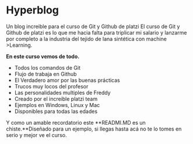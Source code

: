 # Hyperblog
Un blog increible para el curso de Git y Github de platzi
El curso de Git y Github de platzi es lo que me hacia falta para triplicar mi salario y lanzarme por completo a la industria del tejido de lana sintética con machine >Learning.

**En este curso vemos de todo.**
- Todos los comandos de Git
- Flujo de trabaja en Github
- El Verdadero amor por las buenas prácticas
- Trucos muy locos del profesor
- Las personalidades multiples de Freddy
- Creado por el increible platzi team
- Ejemplos en Windows, Linux y Mac
- Disponibles para todas las edades

Y como un amable recordatorio este **READMI.MD es un chiste.**Diseñado para un ejemplo, si llegas hasta acá no te lo tomes en serio y mejor ve el curso. 
